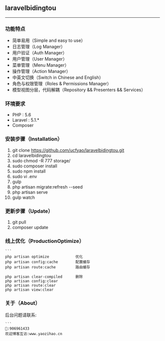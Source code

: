 ## laravelbidingtou
--------

### 功能特点

- 简单易用（Simple and easy to use）
- 日志管理（Log Manager）
- 用户验证（Auth Manager）
- 用户管理（User Manager）
- 菜单管理（Menu Manager）
- 操作管理（Action Manager）
- 中英文切换（Switch in Chinese and English）
- 角色与权限管理（Roles & Permissions Manager）
- 模型视图分层，代码解耦（Repository && Presenters && Services）

### 环境要求

- PHP : 5.6
- Laravel : 5.1.*
- Composer

### 安装步骤（Installation）

1. git clone https://github.com/ucfyao/laravelbidingtou.git
2. cd laravelbidingtou
3. sudo chmod -R 777 storage/
4. sudo composer install
5. sudo npm install
6. sudo vi .env
7. gulp
8. php artisan migrate:refresh --seed
9. php artisan serve
10. gulp watch

### 更新步骤（Update）

1. git pull
2. composer update

### 线上优化（ProductionOptimize）

    ```
    php artisan optimize            优化
    php artisan config:cache        配置缓存
    php artisan route:cache         路由缓存
    
    php artisan clear-compiled      删除
    php artisan config:clear
    php artisan route:clear
    php artisan view:clear


### 关于（About）

后台问题请联系:

    ```
    🐧:906961433
    欢迎博客互访:www.yaozihao.cn